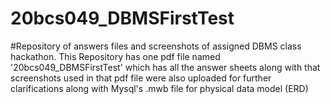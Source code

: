 # 20bcs049_DBMSFirstTest
#Repository of answers files and screenshots of assigned DBMS class hackathon.
This Repository has one pdf file named '20bcs049_DBMSFirstTest' which has all the answer sheets along with that screenshots used in that pdf file were also uploaded for further clarifications along with Mysql's .mwb file for physical data model (ERD)
